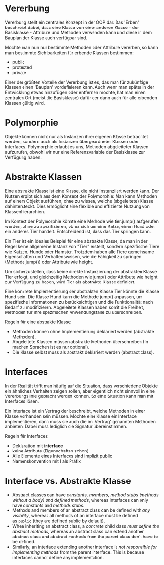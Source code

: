# Vererbung
Vererbung stellt ein zentrales Konzept in der OOP dar. Das 'Erben' beschreibt dabei, dass eine Klasse von einer anderen Klasse - der Basisklasse - Attribute und Methoden verwenden kann und diese in dem Bauplan der Klasse auch verfügbar sind. 

Möchte man nun nur bestimmte Methoden oder Attribute vererben, so kann man bestimmte Sichtbarkeiten für erbende Klassen bestimmen:
- public
- protected
- private

Einer der größten Vorteile der Vererbung ist es, das man für zukünftige Klassen einen 'Bauplan' vordefinieren kann. Auch wenn man später in der Entwicklung etwas hinzufügen oder entfernen möchte, hat man einen zentralen Ort (meist die Basisklasse) dafür der dann auch für alle erbenden Klassen gültig wird.

# Polymorphie
Objekte können nicht nur als Instanzen ihrer eigenen Klasse betrachtet werden, sondern auch als Instanzen übergeordneter Klassen oder Interfaces.
Polymorphie erlaubt es uns, Methoden abgeleiteter Klassen aufzurufen, obwohl wir nur eine Referenzvariable der Basisklasse zur Verfügung haben.
# Abstrakte Klassen
Eine abstrakte Klasse ist eine Klasse, die nicht instanziiert werden kann. Der Nutzen ergibt sich aus dem Konzept der Polymorphie: Man kann Methoden auf einem Objekt ausführen, ohne zu wissen, welche (abgeleitete) Klasse dahintersteckt. Dies ermöglicht eine flexible und effiziente Nutzung von Klassenhierarchien.

Im Kontext der Polymorphie könnte eine Methode wie tier.jump() aufgerufen werden, ohne zu spezifizieren, ob es sich um eine Katze, einen Hund oder ein anderes Tier handelt. Entscheidend ist, dass das Tier springen kann.

Ein Tier ist ein ideales Beispiel für eine abstrakte Klasse, da man in der Regel keine allgemeine Instanz von "Tier" erstellt, sondern spezifische Tiere wie Katzen, Hunde oder Hamster. Trotzdem haben alle Tiere gemeinsame Eigenschaften und Verhaltensweisen, wie die Fähigkeit zu springen (Methode jump()) oder Attribute wie height.

Um sicherzustellen, dass keine direkte Instanzierung der abstrakten Klasse Tier erfolgt, und gleichzeitig Methoden wie jump() oder Attribute wie height zur Verfügung zu haben, wird Tier als abstrakte Klasse definiert.

Eine konkrete Implementierung der abstrakten Klasse Tier könnte die Klasse Hund sein. Die Klasse Hund kann die Methode jump() anpassen, um spezifische Informationen zu berücksichtigen und die Funktionalität nach Bedarf zu modifizieren. Abgeleitete Klassen haben somit die Freiheit, Methoden für ihre spezifischen Anwendungsfälle zu überschreiben.

Regeln für eine abstrakte Klasse:

- Methoden können ohne Implementierung deklariert werden (abstrakte Methoden).
- Abgeleitete Klassen müssen abstrakte Methoden überschreiben (In machen Sprachen ist es nur optional).
- Die Klasse selbst muss als abstrakt deklariert werden (abstract class).
# Interfaces
In der Realität trifft man häufig auf die Situation, dass verschiedene Objekte ein ähnliches Verhalten zeigen sollen, aber eigentlich nicht sinnvoll in eine Vererbungslinie gebracht werden können. So eine Situation kann man mit Interfaces lösen. 

Ein Interface ist ein Vertrag der beschreibt, welche Methoden in einer Klasse vorhanden sein müssen. Möchte eine Klasse ein Interface implementieren, dann muss sie auch die im 'Vertrag' genannten Methoden anbieten. Dabei muss lediglich die Signatur übereinstimmen. 

Regeln für Interfaces: 
- Deklaration mit **interface**
- keine Attribute (Eigenschaften schon)
- Alle Elemente eines Interfaces sind implizit public
- Namenskonvention mit I als Präfix

# Interface vs. Abstrakte Klasse
- Abstract classes can have _constants, members, method stubs (methods without a body) and defined methods_, whereas interfaces can only have _constants_ and _methods stubs_.
- Methods and members of an abstract class can be defined with _any visibility_, whereas all methods of an interface must be defined as `public` (they are defined public by default).
- When inheriting an abstract class, a _concrete_ child class _must define the abstract methods_, whereas an abstract class can extend another abstract class and abstract methods from the parent class don't have to be defined.
- Similarly, an interface extending another interface is _not responsible for implementing methods_ from the parent interface. This is because interfaces cannot define any implementation.